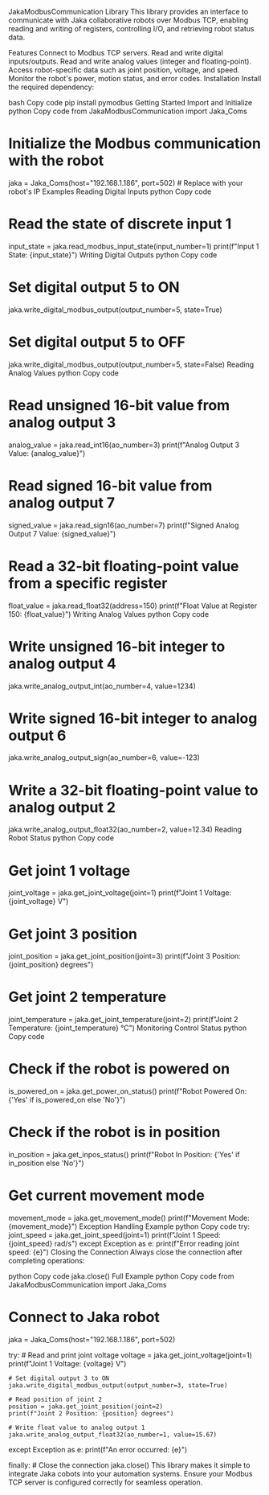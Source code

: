 JakaModbusCommunication Library
This library provides an interface to communicate with Jaka collaborative robots over Modbus TCP, enabling reading and writing of registers, controlling I/O, and retrieving robot status data.

Features
Connect to Modbus TCP servers.
Read and write digital inputs/outputs.
Read and write analog values (integer and floating-point).
Access robot-specific data such as joint position, voltage, and speed.
Monitor the robot's power, motion status, and error codes.
Installation
Install the required dependency:

bash
Copy code
pip install pymodbus
Getting Started
Import and Initialize
python
Copy code
from JakaModbusCommunication import Jaka_Coms

# Initialize the Modbus communication with the robot
jaka = Jaka_Coms(host="192.168.1.186", port=502)  # Replace with your robot's IP
Examples
Reading Digital Inputs
python
Copy code
# Read the state of discrete input 1
input_state = jaka.read_modbus_input_state(input_number=1)
print(f"Input 1 State: {input_state}")
Writing Digital Outputs
python
Copy code
# Set digital output 5 to ON
jaka.write_digital_modbus_output(output_number=5, state=True)

# Set digital output 5 to OFF
jaka.write_digital_modbus_output(output_number=5, state=False)
Reading Analog Values
python
Copy code
# Read unsigned 16-bit value from analog output 3
analog_value = jaka.read_int16(ao_number=3)
print(f"Analog Output 3 Value: {analog_value}")

# Read signed 16-bit value from analog output 7
signed_value = jaka.read_sign16(ao_number=7)
print(f"Signed Analog Output 7 Value: {signed_value}")

# Read a 32-bit floating-point value from a specific register
float_value = jaka.read_float32(address=150)
print(f"Float Value at Register 150: {float_value}")
Writing Analog Values
python
Copy code
# Write unsigned 16-bit integer to analog output 4
jaka.write_analog_output_int(ao_number=4, value=1234)

# Write signed 16-bit integer to analog output 6
jaka.write_analog_output_sign(ao_number=6, value=-123)

# Write a 32-bit floating-point value to analog output 2
jaka.write_analog_output_float32(ao_number=2, value=12.34)
Reading Robot Status
python
Copy code
# Get joint 1 voltage
joint_voltage = jaka.get_joint_voltage(joint=1)
print(f"Joint 1 Voltage: {joint_voltage} V")

# Get joint 3 position
joint_position = jaka.get_joint_position(joint=3)
print(f"Joint 3 Position: {joint_position} degrees")

# Get joint 2 temperature
joint_temperature = jaka.get_joint_temperature(joint=2)
print(f"Joint 2 Temperature: {joint_temperature} °C")
Monitoring Control Status
python
Copy code
# Check if the robot is powered on
is_powered_on = jaka.get_power_on_status()
print(f"Robot Powered On: {'Yes' if is_powered_on else 'No'}")

# Check if the robot is in position
in_position = jaka.get_inpos_status()
print(f"Robot In Position: {'Yes' if in_position else 'No'}")

# Get current movement mode
movement_mode = jaka.get_movement_mode()
print(f"Movement Mode: {movement_mode}")
Exception Handling Example
python
Copy code
try:
    joint_speed = jaka.get_joint_speed(joint=1)
    print(f"Joint 1 Speed: {joint_speed} rad/s")
except Exception as e:
    print(f"Error reading joint speed: {e}")
Closing the Connection
Always close the connection after completing operations:

python
Copy code
jaka.close()
Full Example
python
Copy code
from JakaModbusCommunication import Jaka_Coms

# Connect to Jaka robot
jaka = Jaka_Coms(host="192.168.1.186", port=502)

try:
    # Read and print joint voltage
    voltage = jaka.get_joint_voltage(joint=1)
    print(f"Joint 1 Voltage: {voltage} V")

    # Set digital output 3 to ON
    jaka.write_digital_modbus_output(output_number=3, state=True)

    # Read position of joint 2
    position = jaka.get_joint_position(joint=2)
    print(f"Joint 2 Position: {position} degrees")

    # Write float value to analog output 1
    jaka.write_analog_output_float32(ao_number=1, value=15.67)
    
except Exception as e:
    print(f"An error occurred: {e}")

finally:
    # Close the connection
    jaka.close()
This library makes it simple to integrate Jaka cobots into your automation systems. Ensure your Modbus TCP server is configured correctly for seamless operation.






